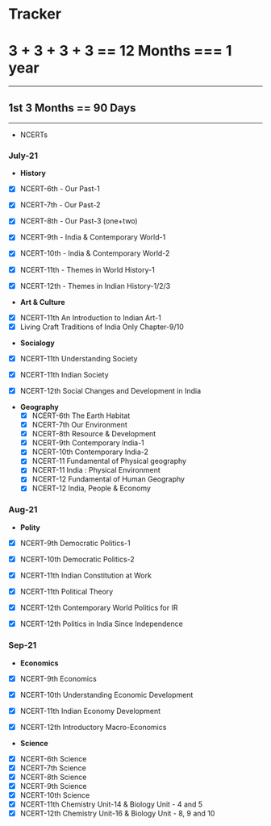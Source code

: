 # Tracker

# 3 + 3 + 3 + 3 == 12 Months === 1 year
***

## 1st 3 Months == 90 Days
***
- NCERTs

### July-21

- **History**
 - [x] NCERT-6th - Our Past-1
 - [x] NCERT-7th - Our Past-2
 - [x] NCERT-8th - Our Past-3 (one+two)
 - [x] NCERT-9th - India & Contemporary World-1
 - [x] NCERT-10th - India & Contemporary World-2
 - [x] NCERT-11th - Themes in World History-1
 - [x] NCERT-12th - Themes in Indian History-1/2/3
 
 
- **Art & Culture**
 - [x] NCERT-11th An Introduction to Indian Art-1 
 - [x] Living Craft Traditions of India Only Chapter-9/10

- **Socialogy**
 - [x] NCERT-11th Understanding Society
 - [x] NCERT-11th Indian Society
 - [x] NCERT-12th Social Changes and Development in India


- **Geography**
  - [x] NCERT-6th The Earth Habitat
  - [x] NCERT-7th Our Environment
  - [x] NCERT-8th Resource & Development
  - [x] NCERT-9th Contemporary India-1
  - [x] NCERT-10th Contemporary India-2
  - [x] NCERT-11 Fundamental of Physical geography
  - [x] NCERT-11 India : Physical Environment
  - [x] NCERT-12 Fundamental of Human Geography
  - [x] NCERT-12 India, People & Economy

### Aug-21

- **Polity**
 - [x] NCERT-9th Democratic Politics-1
 - [x] NCERT-10th Democratic Politics-2
 - [x] NCERT-11th Indian Constitution at Work
 - [x] NCERT-11th Political Theory
 - [x] NCERT-12th  Contemporary World Politics for IR
 - [x] NCERT-12th Politics in India Since Independence

 
### Sep-21
 
- **Economics**
 - [x] NCERT-9th Economics
 - [x] NCERT-10th Understanding Economic Development
 - [x] NCERT-11th Indian Economy Development
 - [x] NCERT-12th Introductory Macro-Economics


- **Science**
 - [x] NCERT-6th Science
 - [x] NCERT-7th Science
 - [x] NCERT-8th Science
 - [x] NCERT-9th Science
 - [x] NCERT-10th Science
 - [x] NCERT-11th Chemistry Unit-14 & Biology Unit - 4 and 5 
 - [x] NCERT-12th Chemistry Unit-16 & Biology Unit - 8, 9 and 10
